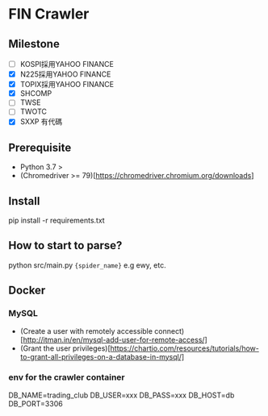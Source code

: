 # FIN Crawler

## Milestone

 - [ ] KOSPI採用YAHOO FINANCE
 - [X] N225採用YAHOO FINANCE
 - [X] TOPIX採用YAHOO FINANCE
 - [X] SHCOMP
 - [ ] TWSE
 - [ ] TWOTC
 - [X] SXXP 有代碼

## Prerequisite

 - Python 3.7 >
 - (Chromedriver >= 79)[https://chromedriver.chromium.org/downloads]


## Install

pip install -r requirements.txt

## How to start to parse?

python src/main.py `{spider_name}` e.g ewy, etc.

## Docker

### MySQL

- (Create a user with remotely accessible connect)[http://itman.in/en/mysql-add-user-for-remote-access/]
- (Grant the user privileges)[https://chartio.com/resources/tutorials/how-to-grant-all-privileges-on-a-database-in-mysql/]

### env for the crawler container

DB_NAME=trading_club
DB_USER=xxx
DB_PASS=xxx
DB_HOST=db
DB_PORT=3306
